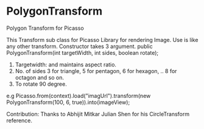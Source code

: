 # PolygonTransform
Polygon Transform for Picasso


This Transform sub class for Picasso Library for rendering Image. Use is like any other transform.
Constructor takes 3 argument.
public PolygonTransform(int targetWidth, int sides, boolean rotate);
1. Targetwidth: and maintains aspect ratio.
2. No. of sides 3 for triangle, 5 for pentagon, 6 for hexagon, .. 8 for octagon and so on.
4. To rotate 90 degree.

e.g
Picasso.from(context).load("imagUrl").transform(new PolygonTransform(100, 6, true)).into(imageView);


Contribution: 
Thanks to
Abhijit Mitkar
Julian Shen for his CircleTransform reference.
